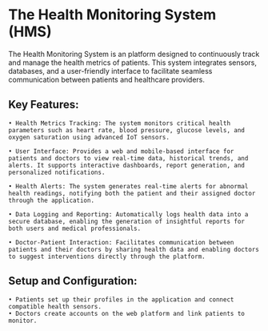 # The Health Monitoring System (HMS)

The Health Monitoring System is an platform designed to continuously track and manage the health metrics of patients. This system integrates sensors, databases, and a user-friendly interface to facilitate seamless communication between patients and healthcare providers.

## Key Features:
    • Health Metrics Tracking: The system monitors critical health parameters such as heart rate, blood pressure, glucose levels, and oxygen saturation using advanced IoT sensors.

    • User Interface: Provides a web and mobile-based interface for patients and doctors to view real-time data, historical trends, and alerts. It supports interactive dashboards, report generation, and personalized notifications.

    • Health Alerts: The system generates real-time alerts for abnormal health readings, notifying both the patient and their assigned doctor through the application.

    • Data Logging and Reporting: Automatically logs health data into a secure database, enabling the generation of insightful reports for both users and medical professionals.

    • Doctor-Patient Interaction: Facilitates communication between patients and their doctors by sharing health data and enabling doctors to suggest interventions directly through the platform.

## Setup and Configuration:
    • Patients set up their profiles in the application and connect compatible health sensors.
    • Doctors create accounts on the web platform and link patients to monitor.
    
